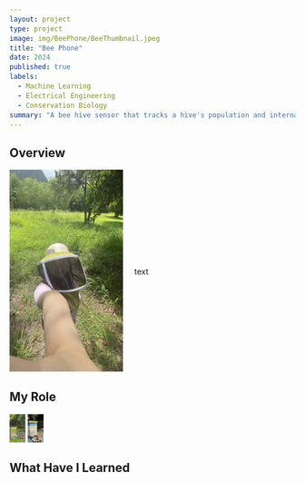 ```yaml
---
layout: project
type: project
image: img/BeePhone/BeeThumbnail.jpeg
title: "Bee Phone"
date: 2024
published: true
labels:
  - Machine Learning
  - Electrical Engineering
  - Conservation Biology
summary: "A bee hive sensor that tracks a hive's population and internal conditions."
---
```


## Overview
<div style="display: flex; align-items: center;">
  <div style="margin-right: 20px;">
    <img width="200px" src="../img/BeePhone/BeeMe.jpeg" alt="Coqui Frog">
  </div>
  <div>
    text
  </div>
</div>


## My Role
<div class="text-center p-4">
    <img height="50px" src="../img/BeePhone/BeePhone.jpeg" class="img-thumbnail" >
    <img height="50px" src="../img/BeePhone/BeeSolar.jpeg" class="img-thumbnail" >
</div>

## What Have I Learned